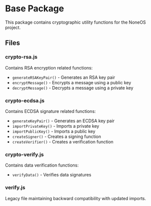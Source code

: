 # Base Package

This package contains cryptographic utility functions for the NoneOS project.

## Files

### crypto-rsa.js
Contains RSA encryption related functions:
- `generateRSAKeyPair()` - Generates an RSA key pair
- `encryptMessage()` - Encrypts a message using a public key
- `decryptMessage()` - Decrypts a message using a private key

### crypto-ecdsa.js
Contains ECDSA signature related functions:
- `generateKeyPair()` - Generates an ECDSA key pair
- `importPrivateKey()` - Imports a private key
- `importPublicKey()` - Imports a public key
- `createSigner()` - Creates a signing function
- `createVerifier()` - Creates a verification function

### crypto-verify.js
Contains data verification functions:
- `verifyData()` - Verifies data signatures

### verify.js
Legacy file maintaining backward compatibility with updated imports.